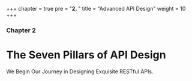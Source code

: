 +++
chapter = true
pre = "<b>2. </b>"
title = "Advanced API Design"
weight = 10
+++

### Chapter 2

# The Seven Pillars of API Design
We Begin Our Journey in Designing Exquisite RESTful APIs.